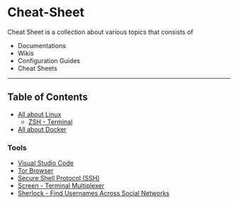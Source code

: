 # Cheat-Sheet

Cheat Sheet is a collection about various topics that consists of

- Documentations
- Wikis
- Configuration Guides
- Cheat Sheets

---

## Table of Contents

- [All about Linux](/linux/README.md)
  - [ZSH - Terminal](/linux/configuration.md#oh-my-zsh)
- [All about Docker](/docker/README.md)

### Tools

- [Visual Studio Code](/linux/tools.md#visual-studio-code)
- [Tor Browser](/linux/tools.md#tor-browser)
- [Secure Shell Protocol (SSH)](/linux/tools.md#secure-shell-protocol-ssh)
- [Screen - Terminal Multiplexer](/linux/tools.md#screen)
- [Sherlock - Find Usernames Across Social Networks](/linux/tools.md#sherlock)
